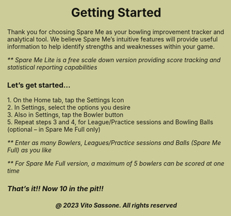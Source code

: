 <html style="background-color:#CCCC99;">
<body style="
      background-image: url('Logo.png');
      background-repeat: no-repeat;
      background-attachment: fixed;
      background-postion: right bottom;
      background-size: 200px 280px;
      mix-blend-mode: multiply;">

<h1 style="text-align:center;">Getting Started</h1>

<p>Thank you for choosing Spare Me as your bowling improvement tracker and analytical tool. We believe Spare Me’s intuitive features 
will provide useful information to help identify strengths and weaknesses within your game.</p>
<p><i>** Spare Me Lite is a free scale down version providing score tracking and statistical reporting capabilities</i></p>

<h3>Let’s get started...</h3>
<p>
1.	On the Home tab, tap the Settings Icon<br>
2.	In Settings, select the options you desire<br>
3.	Also in Settings, tap the Bowler button<br
4.	Type in a bowler name (required), then tap the Add button<br>
5.	Repeat steps 3 and 4, for League/Practice sessions and Bowling Balls (optional – in Spare Me Full only)</p>
      <p><i>** Enter as many Bowlers, Leagues/Practice sessions and Balls (Spare Me Full) as you like</i></p>
      <p><i>** For Spare Me Full version, a maximum of 5 bowlers can be scored at one time</i></p>

<h3><em>That’s it!! Now 10 in the pit!!</em></h3>

<h5 style="text-align:center;"><i>@ 2023 Vito Sassone. All rights reserved</i></h5>   
</body>
</html>
